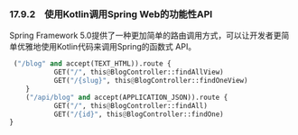 ### 17.9.2　使用Kotlin调用Spring Web的功能性API

Spring Framework 5.0提供了一种更加简单的路由调用方式，可以让开发者更简单优雅地使用Kotlin代码来调用Spring的函数式 API。

```python
 ("/blog" and accept(TEXT_HTML)).route {
           GET("/", this@BlogController::findAllView)
           GET("/{slug}", this@BlogController::findOneView)
    }
    ("/api/blog" and accept(APPLICATION_JSON)).route {
           GET("/", this@BlogController::findAll)
           GET("/{id}", this@BlogController::findOne)
}
```

